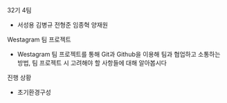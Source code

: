 32기 4팀 
 - 서성용 김병규 전형준 임종혁 양재원


Westagram 팀 프로젝트 
  - Westagram 팀 프로젝트를 통해 Git과 Github을 이용해 팀과 협업하고 소통하는 방법, 팀 프로젝트 시 고려해야 할  사항들에 대해 알아봅시다


진행 상황 
  - 초기환경구성
 
